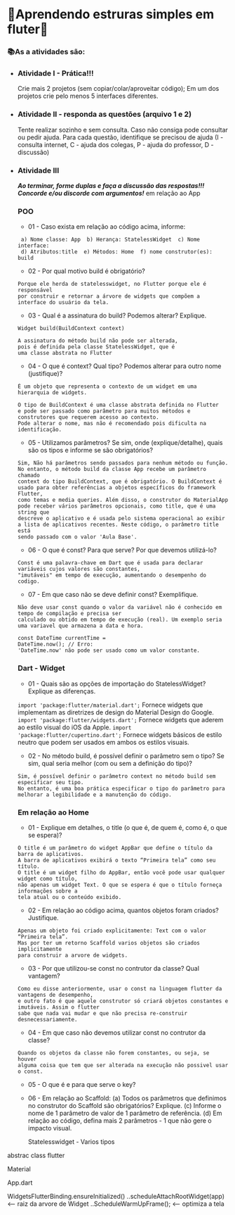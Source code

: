 # 🤯Aprendendo estruras simples em fluter🤯

### 📚As a atividades são:
* ### Atividade I - Prática!!!
    Crie mais 2 projetos (sem copiar/colar/aproveitar código);
    Em um dos projetos crie pelo menos 5 interfaces diferentes.

* ### Atividade II - responda as questões (arquivo 1 e 2)
    Tente realizar sozinho e sem consulta. Caso não consiga pode consultar ou pedir ajuda.
    Para cada questão, identifique se precisou de ajuda (I - consulta internet, C - ajuda dos colegas, P - ajuda do professor, D - discussão)
  
* ### Atividade III
    ___Ao terminar, forme duplas e faça a discussão das respostas!!! Concorde e/ou discorde com argumentos!___
    em relação ao App
    
   ### POO
   * 01 - Caso exista em relação ao código acima, informe:
   ```
    a) Nome classe: App  b) Herança: StatelessWidget  c) Nome interface: 
    d) Atributos:title  e) Métodos: Home  f) nome construtor(es): build
    ```
  * 02 - Por qual motivo build é obrigatório?
  ```
  Porque ele herda de statelesswidget, no Flutter porque ele é responsável
  por construir e retornar a árvore de widgets que compõem a interface do usuário da tela.
  ```
  * 03 - Qual é a assinatura do build? Podemos alterar? Explique.
  ```
  Widget build(BuildContext context)
  
  A assinatura do método build não pode ser alterada,
  pois é definida pela classe StatelessWidget, que é
  uma classe abstrata no Flutter
  ```
  * 04 - O que é context? Qual tipo? Podemos alterar para outro nome (justifique)?
  ```
  É um objeto que representa o contexto de um widget em uma hierarquia de widgets.
  
  O tipo de BuildContext é uma classe abstrata definida no Flutter
  e pode ser passado como parâmetro para muitos métodos e
  construtores que requerem acesso ao contexto.
  Pode alterar o nome, mas não é recomendado pois dificulta na identificação.
  ```
  * 05 - Utilizamos parâmetros? Se sim, onde (explique/detalhe), quais são os tipos e informe se são obrigatórios?
  ```
  Sim, Não há parâmetros sendo passados para nenhum método ou função. No entanto, o método build da classe App recebe um parâmetro chamado
  context do tipo BuildContext, que é obrigatório. O BuildContext é usado para obter referências a objetos específicos do framework Flutter,
  como temas e media queries. Além disso, o construtor do MaterialApp pode receber vários parâmetros opcionais, como title, que é uma string que
  descreve o aplicativo e é usada pelo sistema operacional ao exibir a lista de aplicativos recentes. Neste código, o parâmetro title está
  sendo passado com o valor 'Aula Base'.
  ```
  * 06 - O que é const? Para que serve? Por que devemos utilizá-lo?
  ```
  Const é uma palavra-chave em Dart que é usada para declarar variáveis cujos valores são constantes,
  "imutáveis" em tempo de execução, aumentando o desempenho do codigo.
  ```
  * 07 - Em que caso não se deve definir const? Exemplifique.
  ```
  Não deve usar const quando o valor da variável não é conhecido em tempo de compilação e precisa ser
  calculado ou obtido em tempo de execução (real). Um exemplo seria  uma variavel que armazena a data e hora.
  ```
  ```
  const DateTime currentTime =
  DateTime.now(); // Erro:
  'DateTime.now' não pode ser usado como um valor constante.
  ```
    
  ### Dart - Widget
  * 01 - Quais são as opções de importação do StatelessWidget? Explique as diferenças.
 
  ``` import 'package:flutter/material.dart'; ``` Fornece widgets que implementam as diretrizes de design do Material Design do Google.
  ``` import 'package:flutter/widgets.dart'; ``` Fornece widgets que aderem ao estilo visual do iOS da Apple.
  ``` import 'package:flutter/cupertino.dart'; ``` Fornece widgets básicos de estilo neutro que podem ser usados em ambos os estilos visuais.
  
  * 02 - No método build, é possível definir o parâmetro sem o tipo? Se sim, qual seria melhor (com ou sem a definição do tipo)?
  ```
  Sim, é possível definir o parâmetro context no método build sem especificar seu tipo.
  No entanto, é uma boa prática especificar o tipo do parâmetro para melhorar a legibilidade e a manutenção do código.
  ```
 
  ### Em relação ao Home
  * 01 - Explique em detalhes, o title (o que é, de quem é, como é, o que se espera)?
  ```
  O title é um parâmetro do widget AppBar que define o título da barra de aplicativos.
  A barra de aplicativos exibirá o texto “Primeira tela” como seu título.
  O title é um widget filho do AppBar, então você pode usar qualquer widget como título,
  não apenas um widget Text. O que se espera é que o título forneça informações sobre a
  tela atual ou o conteúdo exibido.
  ```
  * 02 - Em relação ao código acima, quantos objetos foram criados? Justifique.
  ```
  Apenas um objeto foi criado explicitamente: Text com o valor “Primeira tela”.
  Mas por ter um retorno Scaffold varios objetos são criados implicitamente
  para construir a arvore de widgets.
  ```
  
  * 03 - Por que utilizou-se const no contrutor da classe? Qual vantagem?
  ```
  Como eu disse anteriormente, usar o const na linguagem flutter da vantagens de desempenho,
  e outro fato é que aquele construtor só criará objetos constantes e imutáveis. Assim o flutter
  sabe que nada vai mudar e que não precisa re-construir desnecessariamente. 
  ```
  * 04 - Em que caso não devemos utilizar const no contrutor da classe?
  ```
  Quando os objetos da classe não forem constantes, ou seja, se houver
  alguma coisa que tem que ser alterada na execução não possivel usar o const.
  ```
  * 05 - O que é e para que serve o key?
  * 06 - Em relação ao Scaffold:
    (a) Todos os parâmetros que definimos no construtor do Scaffold são obrigatórios? Explique.
     (c) Informe o nome de 1 parâmetro de valor de 1 parâmetro de referência.
    (d) Em relação ao código, defina mais 2 parâmetros - 1 que não gere o impacto visual.
    
    Statelesswidget - Varios tipos

abstrac class flutter

Material

App.dart

WidgetsFlutterBinding.ensureInitialized()
..scheduleAttachRootWidget(app) <-- raiz da arvore de Widget
..ScheduleWarmUpFrame();  <-- optimiza a tela
